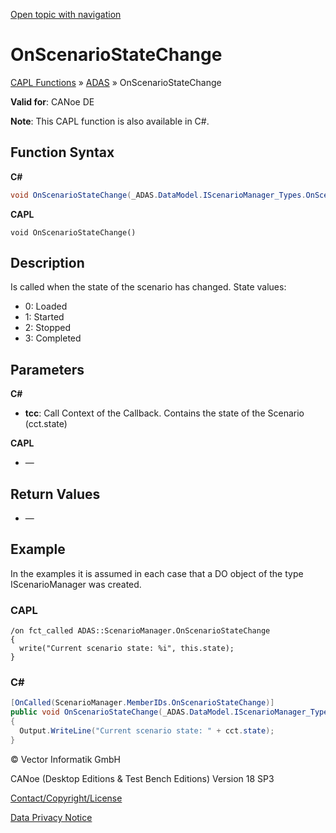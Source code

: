 [Open topic with navigation](../../../../../CANoeDEFamily.htm#Topics/CAPLFunctions/ADAS/Functions/CAPLfunctionOnScenarioStateChange.md)

# OnScenarioStateChange

[CAPL Functions](../../CAPLfunctions.md) » [ADAS](../CAPLfunctionsADASOverview.md) » OnScenarioStateChange

**Valid for**: CANoe DE

**Note**: This CAPL function is also available in C#.

## Function Syntax

**C#**

```csharp
void OnScenarioStateChange(_ADAS.DataModel.IScenarioManager_Types.OnScenarioStateChange.TransientCallContext cct)
```

**CAPL**

```capl
void OnScenarioStateChange()
```

## Description

Is called when the state of the scenario has changed. State values:

- 0: Loaded
- 1: Started
- 2: Stopped
- 3: Completed

## Parameters

**C#**

- **tcc**: Call Context of the Callback. Contains the state of the Scenario (cct.state)

**CAPL**

- —

## Return Values

- —

## Example

In the examples it is assumed in each case that a DO object of the type IScenarioManager was created.

### CAPL

```capl
/on fct_called ADAS::ScenarioManager.OnScenarioStateChange
{
  write("Current scenario state: %i", this.state);
}
```

### C#

```csharp
[OnCalled(ScenarioManager.MemberIDs.OnScenarioStateChange)]
public void OnScenarioStateChange(_ADAS.DataModel.IScenarioManager_Types.OnScenarioStateChange.TransientCallContext cct)
{
  Output.WriteLine("Current scenario state: " + cct.state);
}
```

© Vector Informatik GmbH

CANoe (Desktop Editions & Test Bench Editions) Version 18 SP3

[Contact/Copyright/License](../../../Shared/ContactCopyrightLicense.md)

[Data Privacy Notice](https://www.vector.com/int/en/company/get-info/privacy-policy/)
